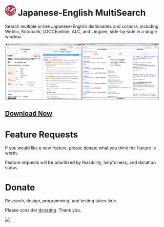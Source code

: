 <h1><img src="https://raw.githubusercontent.com/krausekai/japanese-english-multisearch/master/build/icon.png" width="35px"> Japanese-English MultiSearch</h1>

Search multiple online Japanese-English dictionaries and corpora, including Weblio, Kotobank, LDOCEonline, ALC, and Linguee, side-by-side in a single window.

![Screenshot](/build/screenshot.png?raw=true "Version 0.2.0")

<h2><a href="https://github.com/krausekai/japanese-english-multisearch/releases/latest">Download Now</a></h2>


<h1>Feature Requests</h1>

If you would like a new feature, please [donate](https://krausekai.com/donate) what you think the feature is worth.

Feature requests will be prioritized by feasibility, helpfulness, and donation status.

<h1>Donate</h1>

Research, design, programming, and testing takes time.

Please consider [donating](https://krausekai.com/donate). Thank you.

<a href="https://krausekai.com/donate"><img src="https://i.imgur.com/sVBYHpo.png" width="175px"></a>
